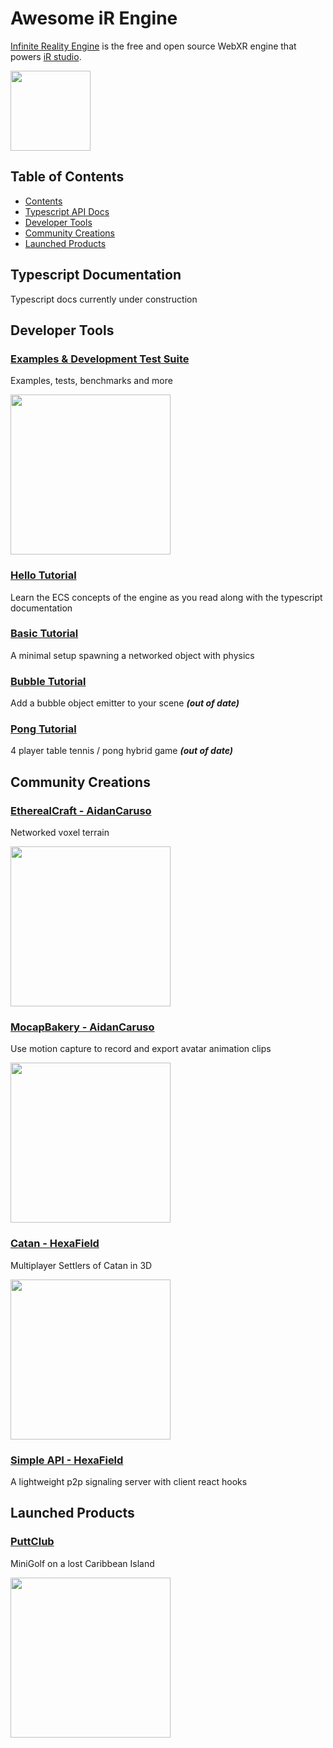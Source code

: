 # Awesome iR Engine

[Infinite Reality Engine](https://github.com/ir-engine/ir-engine) is the free and open source WebXR engine that powers [iR studio](https://preview.ir.world).

<img src="https://github.com/user-attachments/assets/2b3b84a3-25cf-41a5-9721-6519cb89b12a" width="128">

## Table of Contents
- [Contents](#table-of-contents)
- [Typescript API Docs](#typescript-documentation)
- [Developer Tools](#developer-tools)
- [Community Creations](#community-creations)
- [Launched Products](#launched-products)

## Typescript Documentation
Typescript docs currently under construction

## Developer Tools

### [Examples & Development Test Suite](https://github.com/ir-engine/ir-development-test-suite)

Examples, tests, benchmarks and more

<img src="https://github.com/user-attachments/assets/2c1c1855-77cb-4d44-8b14-cbf9bf412b76" width="256">

### [Hello Tutorial](https://github.com/ir-engine/ir-tutorial-hello)

Learn the ECS concepts of the engine as you read along with the typescript documentation

### [Basic Tutorial](https://github.com/ir-engine/ir-tutorial-basic)

A minimal setup spawning a networked object with physics

### [Bubble Tutorial](https://github.com/etherealengine/ee-tutorial-bubbles) 

Add a bubble object emitter to your scene **_(out of date)_**

### [Pong Tutorial](https://github.com/ir-engine/ir-tutorial-pong)

4 player table tennis / pong hybrid game **_(out of date)_**

## Community Creations

### [EtherealCraft - AidanCaruso](https://github.com/AidanCaruso/etherealcraft)

Networked voxel terrain

<img src="https://github.com/user-attachments/assets/dfe2511e-16b0-432a-abf4-8eb375a94ab3" width="256">

### [MocapBakery - AidanCaruso](https://github.com/AidanCaruso/mocapbakery)

Use motion capture to record and export avatar animation clips

<img src="https://github.com/user-attachments/assets/ae063ce3-f02a-4dc5-90fa-9ba07b990603" width="256">

### [Catan - HexaField](https://github.com/HexaField/catan)

Multiplayer Settlers of Catan in 3D

<img src="https://github.com/user-attachments/assets/11138581-4288-4c52-9e7c-0acdcdd77104" width="256">

### [Simple API - HexaField](https://github.com/HexaField/ir-simple-api)

A lightweight p2p signaling server with client react hooks

## Launched Products

### [PuttClub](https://puttclub.io/)

MiniGolf on a lost Caribbean Island

<img src="https://github.com/user-attachments/assets/f9dd002a-f6e4-4e63-8a95-9d83c0f01eaf" width="256">




